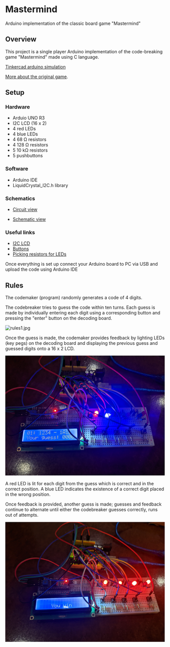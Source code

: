 # Mastermind
Arduino implementation of the classic board game "Mastermind"

## Overview
This project is a single player Arduino implementation of the code-breaking game "Mastermind" made using C language.

[Tinkercad arduino simulation](https://www.tinkercad.com/things/hG67JYqoJme?sharecode=8KsR5exa6jZ7liUhI_4VBR5AItPYsZVV-vwV_5I-dQ8)

[More about the original game](https://en.wikipedia.org/wiki/Mastermind_(board_game)).

## Setup

### Hardware
  - Arduio UNO R3
  - I2C LCD (16 x 2)
  - 4 red LEDs
  - 4 blue LEDs
  - 4 68 Ω resistors
  - 4 128 Ω resistors
  - 5 10 kΩ resistors
  - 5 pushbuttons

### Software
  - Arduino IDE
  - LiquidCrystal_I2C.h library

### Schematics

  - [Circuit view](images/circuit.png)

  - [Schematic view](images/schematic.pdf)

### Useful links
  
  - [I2C LCD](https://arduinogetstarted.com/tutorials/arduino-lcd-i2c)
  - [Buttons](https://www.arduino.cc/en/Tutorial/BuiltInExamples/Button)
  - [Picking resistors for LEDs](https://www.evilmadscientist.com/2012/resistors-for-leds/)

Once everything is set up connect your Arduino board to PC via USB and upload the code using Arduino IDE

## Rules

The codemaker (program) randomly generates a code of 4 digits. 

The codebreaker tries to guess the code within ten turns. Each guess is made by individually entering each digit using a corresponding button and pressing the "enter" button on the decoding board. 

![rules1.jpg](images/rules1.jpg)

Once the guess is made, the codemaker provides feedback by lighting LEDs (key pegs) on the decoding board and displaying the previous guess and guessed digits onto a 16 x 2 LCD. 

![rules2.jpg](images/rules2.jpg)

A red LED is lit for each digit from the guess which is correct and in the correct position. A blue LED indicates the existence of a correct digit placed in the wrong position. 

Once feedback is provided, another guess is made; guesses and feedback continue to alternate until either the codebreaker guesses correctly, runs out of attempts.

![rules3.jpg](images/rules3.jpg)
